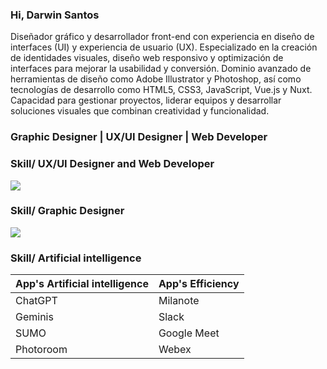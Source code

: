 <h3 align="left">Hi, Darwin Santos</h3>
Diseñador gráfico y desarrollador front-end con experiencia en diseño de interfaces (UI) y experiencia 
de usuario (UX). Especializado en la creación de identidades visuales, diseño web responsivo y 
optimización de interfaces para mejorar la usabilidad y conversión. Dominio avanzado de 
herramientas de diseño como Adobe Illustrator y Photoshop, así como tecnologías de desarrollo como 
HTML5, CSS3, JavaScript, Vue.js y Nuxt. Capacidad para gestionar proyectos, liderar equipos y 
desarrollar soluciones visuales que combinan creatividad y funcionalidad. 

<h3 align="left">Graphic Designer | UX/UI Designer | Web Developer</h3>

<h3 align="left">Skill/ UX/UI Designer and Web Developer</h3>

<p align="left">
  <a href="https://skillicons.dev">
    <img src="https://skillicons.dev/icons?i=html,css,github,js,nuxtjs,nextjs,nodejs,py,mysql,react,vscode,figma,discord,git,bitbucket&perline=15" />
  </a>
</p>

<h3 align="left">Skill/ Graphic Designer</h3>

<p align="left">
  <a href="https://skillicons.dev">
    <img src="https://skillicons.dev/icons?i=photoshop,illustrator,ae,notion&perline=15" />
  </a>
</p>

<h3 align="left">Skill/ Artificial intelligence</h3>

| App's Artificial intelligence | App's Efficiency |
| :-- | :-- |
| ChatGPT | Milanote |
| Geminis | Slack |
| SUMO | Google Meet |
| Photoroom | Webex |



</p>


